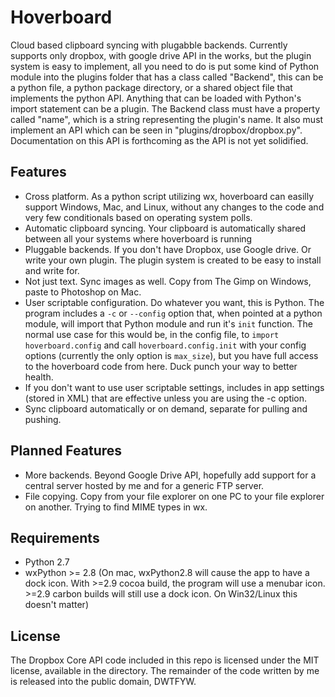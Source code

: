 Hoverboard
===========

Cloud based clipboard syncing with plugabble backends. Currently supports only dropbox, with google drive API in the works, but the plugin system is easy to implement, all you need to do is put some kind of Python module into the plugins folder that has a class called "Backend", this can be a python file, a python package directory, or a shared object file that implements the python API. Anything that can be loaded with Python's import statement can be a plugin. The Backend class must have a property called "name", which is a string representing the plugin's name. It also must implement an API which can be seen in "plugins/dropbox/dropbox.py". Documentation on this API is forthcoming as the API is not yet solidified.

Features
--------
* Cross platform. As a python script utilizing wx, hoverboard can easilly support Windows, Mac, and Linux, without any changes to the code and very few conditionals based on operating system polls.
* Automatic clipboard syncing. Your clipboard is automatically shared between all your systems where hoverboard is running
* Pluggable backends. If you don't have Dropbox, use Google drive. Or write your own plugin. The plugin system is created to be easy to install and write for.
* Not just text. Sync images as well. Copy from The Gimp on Windows, paste to Photoshop on Mac.
* User scriptable configuration. Do whatever you want, this is Python. The program includes a `-c` or `--config` option that, when pointed at a python module, will import that Python module and run it's `init` function. The normal use case for this would be, in the config file, to `import hoverboard.config` and call `hoverboard.config.init` with your config options (currently the only option is `max_size`), but you have full access to the hoverboard code from here. Duck punch your way to better health.
* If you don't want to use user scriptable settings, includes in app settings (stored in XML) that are effective unless you are using the -c option.
* Sync clipboard automatically or on demand, separate for pulling and pushing.

Planned Features
----------------
* More backends. Beyond Google Drive API, hopefully add support for a central server hosted by me and for a generic FTP server.
* File copying. Copy from your file explorer on one PC to your file explorer on another. Trying to find MIME types in wx.

Requirements
------------
* Python 2.7
* wxPython >= 2.8 (On mac, wxPython2.8 will cause the app to have a dock icon. With  >=2.9 cocoa build, the program will use a menubar icon. >=2.9 carbon builds will still use a dock icon. On Win32/Linux this doesn't matter)

License
-------
The Dropbox Core API code included in this repo is licensed under the MIT license, available in the directory. The remainder of the code written by me is released into the public domain, DWTFYW.
